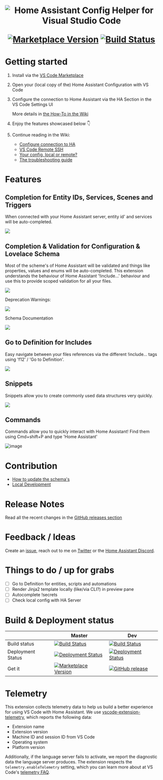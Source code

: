 <h1 align="center">

<img src="https://raw.githubusercontent.com/keesschollaart81/vscode-home-assistant/dev/assets/header.png" alt="Home Assistant Config Helper for Visual Studio Code"/>

[![Marketplace Version](https://vsmarketplacebadge.apphb.com/version/keesschollaart.vscode-home-assistant.svg "Current Release")](https://marketplace.visualstudio.com/items?itemName=keesschollaart.vscode-home-assistant)  [![Build Status](https://caseonline.visualstudio.com/vscode-home-assistant/_apis/build/status/keesschollaart81.vscode-home-assistant?branchName=master)](https://caseonline.visualstudio.com/vscode-home-assistant/_build/index?definitionId=23)

</h1>

# Getting started

1. Install via the [VS Code Marketplace](https://marketplace.visualstudio.com/items?itemName=keesschollaart.vscode-home-assistant)

2. Open your (local copy of the) Home Assistant Configuration with VS Code

3. Configure the connection to Home Assistant via the HA Section in the VS Code Settings UI

   More details in [the How-To in the Wiki](https://github.com/keesschollaart81/vscode-home-assistant/wiki/Configure-connection-to-HA)

4. Enjoy the features showcased below 👇

5. Continue reading in the Wiki:

    - [Configure connection to HA](https://github.com/keesschollaart81/vscode-home-assistant/wiki/Configure-connection-to-HA)
    - [VS Code Remote SSH](https://github.com/keesschollaart81/vscode-home-assistant/wiki/VS-Code-Remote-SSH)
    - [Your config, local or remote?](https://github.com/keesschollaart81/vscode-home-assistant/wiki/Your-config,-local-or-remote%3F)
    - [The troubleshooting guide](https://github.com/keesschollaart81/vscode-home-assistant/wiki/Troubleshooting)

# Features

## Completion for Entity IDs, Services, Scenes and Triggers

When connected with your Home Assistant server, entity id' and services will be auto-completed.

<img src="https://raw.githubusercontent.com/keesschollaart81/vscode-home-assistant/dev/assets/entity_service_completion.gif">

## Completion & Validation for Configuration & Lovelace Schema

Most of the scheme's of Home Assistant will be validated and things like properties, values and enums will be auto-completed. This extension understands the behaviour of Home Assistant '!include...' behaviour and use this to provide scoped validation for all your files.

<img src="https://raw.githubusercontent.com/keesschollaart81/vscode-home-assistant/dev/assets/schema_validation_completion.gif">

Deprecation Warnings:

<img src="https://raw.githubusercontent.com/keesschollaart81/vscode-home-assistant/dev/assets/deprecation-warnings.gif">

Schema Documentation

<img src="https://raw.githubusercontent.com/keesschollaart81/vscode-home-assistant/dev/assets/schema_documentation.gif">

## Go to Definition for Includes

Easy navigate between your files references via the different !include... tags using 'f12' / 'Go to Definition'.

<img src="https://raw.githubusercontent.com/keesschollaart81/vscode-home-assistant/dev/assets/go_to_definition.gif">

## Snippets

Snippets allow you to create commonly used data structures very quickly.

<img src="https://raw.githubusercontent.com/keesschollaart81/vscode-home-assistant/dev/assets/snippet.gif">

## Commands

Commands allow you to quickly interact with Home Assistant! Find them using Cmd+shift+P and type 'Home Assistant'

![image](https://user-images.githubusercontent.com/6755359/69496084-6b089d80-0ece-11ea-8496-50251b91732f.png)

# Contribution

- [How to update the schema's](https://github.com/keesschollaart81/vscode-home-assistant/wiki/HowTo:-Update-the-schema's)
- [Local Development](https://github.com/keesschollaart81/vscode-home-assistant/wiki/Local-development)

# Release Notes

Read all the recent changes in the [GitHub releases section](https://github.com/keesschollaart81/vscode-home-assistant/releases)

# Feedback / Ideas

Create an [issue](https://github.com/keesschollaart81/vscode-home-assistant/issues/new/choose), reach out to me on [Twitter](https://twitter.com/keesschollaart) or the [Home Assistant Discord](https://discord.gg/c5DvZ4e).

# Things to do / up for grabs

- [ ] Go to Definition for entities, scripts and automations
- [ ] Render Jinja2 template locally (like/via CLI?) in preview pane
- [ ] Autocomplete !secrets
- [ ] Check local config with HA Server

# Build & Deployment status

|                     | Master   | Dev  |
|--------------------------------|-----------------|-----------------|
| Build status |  [![Build Status](https://caseonline.visualstudio.com/vscode-home-assistant/_apis/build/status/keesschollaart81.vscode-home-assistant?branchName=master)](https://caseonline.visualstudio.com/vscode-home-assistant/_build/index?definitionId=23)   | [![Build Status](https://caseonline.visualstudio.com/vscode-home-assistant/_apis/build/status/keesschollaart81.vscode-home-assistant?branchName=dev)](https://caseonline.visualstudio.com/vscode-home-assistant/_build/index?definitionId=23)
| Deployment Status | [![Deployment Status](https://caseonline.vsrm.visualstudio.com/_apis/public/Release/badge/b5e7419e-352f-433e-8690-463d52b2c4f7/1/2)](https://caseonline.visualstudio.com/vscode-home-assistant/_releases2?definitionId=1) |[![Deployment Status](https://caseonline.vsrm.visualstudio.com/_apis/public/Release/badge/b5e7419e-352f-433e-8690-463d52b2c4f7/1/1)](https://caseonline.visualstudio.com/vscode-home-assistant/_releases2?definitionId=1)|  
| Get it | [![Marketplace Version](https://vsmarketplacebadge.apphb.com/version/keesschollaart.vscode-home-assistant.svg "Current Release")](https://marketplace.visualstudio.com/items?itemName=keesschollaart.vscode-home-assistant) | [![GitHub release](https://img.shields.io/github/release-pre/keesschollaart81/vscode-home-assistant.svg)](https://github.com/keesschollaart81/vscode-home-assistant/releases)|  
  
# Telemetry

This extension collects telemetry data to help us build a better experience for
using VS Code with Home Assistant. We use [vscode-extension-telemetry](https://github.com/Microsoft/vscode-extension-telemetry),
which reports the following data:

- Extension name
- Extension version
- Machine ID and session ID from VS Code
- Operating system
- Platform version

Additionally, if the language server fails to activate, we report the diagnostic
data the language server produces. The extension respects the `telemetry.enableTelemetry`
setting, which you can learn more about at VS Code's
[telemetry FAQ](https://code.visualstudio.com/docs/supporting/faq#_how-to-disable-telemetry-reporting).
